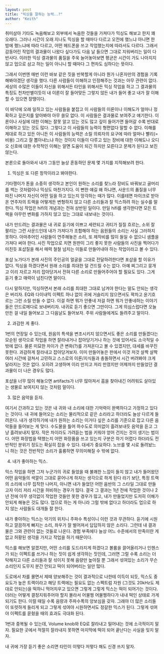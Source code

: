 ```yaml
---
layout: post
title: "믹싱을 잘하는 능력..?"
author: "Keith"
---
```



취미삼아 기타도 녹음해보고 외부에서 녹음한 것들을 가져다가 믹싱도 해보고 한지 꽤 오래다. 그러나 시간이 오래 지나도 믹싱을 할 때마다 다르고 오전에 했느냐 아니면 한 밤에 했느냐에 따라 다르고, 어떤 헤드폰을 쓰고 작업했는지에 따라서도 다르다. 그래서 감동어린 작업의 결과물이 나왔다 싶다가도 다음 날 들으면 그대로 지워버리는 일이 다반사다. 이러한 믹싱 결과물의 품질을 주욱 늘어놓아보면 평균은 시간이 가도 나아지지 않고 업으로 삼고 하는 일이 아니니 할 때마다 그 편차도 심하다는 뜻이다.




그래서 이번엔 매번 이런 바보 같은 짓을 반복할게 아니라 뭔가 나혼자만의 경험을 기록해봐야겠단 생각을 했다. 다른 사람들이 이해하고 인정해주는 것과는 아무 관련이 없다. 세상의 수많은 이들이 자신을 위해서든 타인을 위해서든 믹싱 작업을 하고 그 결과물의 특징도 천차만별이듯이 내 이론이 잘 들어맞든 그렇지 않든 내가 들어 좋고 내가 잘 이해할 수 있으면 장땡이다. 




이 바닥에 오래 일하고 있는 사람들을 붙잡고 이 사람들의 이론이나 이해도가 얼마나 정확하고 깊은지를 알아봐야 아무 쓸모 없다. 이 사람들은 결과물로 보여주고 얘기한다. 이론이나 사실에 대한 이해는 잘못 알고 있는 것도 많고 깊이 들어가면 들어갈 수록 반대로 이해하고 있는 것도 많다. 그렇다고 이 사람들의 능력이 형편없다 말할 수 없다. 이해를 제대로 하고 있든 아니든 이 사람들의 능력은 소릴 의뢰자의 요구에 따라 얼마나 빨리(=비용) 그리고 잘 뽑아내느냐 하는 것이지 이들이 다루고 있는 장비에 대한 이해도나 오디오 신호에 대한 수학적인 이해는 알면 도움이 되긴 하지만 모른다고 문제가 된다고 보진 않는다. 




본론으로 돌아와서 내가 그동안 늘상 혼동하던 문제 몇 가지를 지적해보려 한다.




1. 믹싱은 또 다른 창작이라고 봐야한다. 




기타쟁이가 톤을 소중히 생각하고 본인이 원하는 소리를 찾느라 장비도 바꿔보고 골머리를 썩는 것처럼이나 믹싱도 마찬가지다. 이 뻔한 얘길 왜 하냐면, 사운드의 품질을 너무 따진 나머지 자신이 어떤 일을 하고 있는지 망각하는 때가 많다. 이를테면 마이크로 받아온 연주자의 트랙을 어떻게든 변형하지 않고 다른 소리들과 잘 믹스하려 하는 실수를 말한다. 믹싱 작업은 hifi의 개념과는 전혀 상반된 일이다. 만일 hifi를 생각한다면 모든 트랙을 아무런 변화를 가하지 않고 있는 그대로 내보내는 것이다. 




내가 만드려는 결과물은 내 귀로 듣기에 이쁘고 세련되고 귀티가 질질 흐르는, 소위 잘 팔리는 그런 사운드인데 내가 가져다가 조합해야 하는 음원들의 소리는 사실 그러하지 못하다. 아마추어인 사람들이 연주해놓은 소리, 또 제작비를 많이 들일 수 없으니 샘플을 가져다 써야 한다. 사진 작업으로 치면 원판이 그리 좋지 못한 사람들의 사진을 찍어다가 미친듯 포샵질을 해서 매력 철철 넘치는 이들로 만들어내야 하는 작업이라고 볼 수 있다. 




포샵 노가다가 본래 사진의 주인공의 얼굴을 그대로 전달하려한다면 포샵을 할 이유가 없다. 믹싱을 하겠다면서 원래 소리를 최대한 덜 건드릴 수는 없다. 아예 찌그리고 뭉개고 이리 자르고 저리 잡아당겨서 전혀 다른 소리로 만들어주어야 할 필요도 있다. 그게 듣기 좋고 매력이 넘친다면 말이다. 




다시 말하지만, 믹싱하면서 본래 소리를 최대한 그대로 남겨야 한다는 말도 안되는 생각은 버리자. EQ와 다이내믹 이펙트 하나 없이 귀에 거슬리지 않으면서도 꽉차고 윤기흐르는 그런 소릴 만들 수 없다. 이걸 하면 뭐가 안좋네 저걸 하면 뭐가 안좋네하는 이야기들은 안드로메다로 보내버리자. 내귀로 듣기 좋으면 그만이다. 그게 의심스럽다면 오늘 만든 걸 내일 들어보고 그 다음날도 들어보자. 주위 사람들에게도 들려주고 말이다.




2. 과감한 게 좋다.




1번의 연장일 수 있는데, 원음의 특색을 변조시키지 않으면서도 좋은 소리를 만들겠다는 모순된 생각으로 작업을 하면 잘라내거나 잡아당기거나 하는 것에 있어서도 소극적일 수 밖에 없다. 물론 미묘한 차이가 큰 변화(?)를 가져온다고 볼 수 있겠지만, 대세를 바꾸진 못한다. 과감하게 잘라내고 잡아당겨보자. 이미 만들어놓은 판에서 이것 저것 살짝 살짝 여러 시간에 걸쳐서 고민하고 스스로의 이론/지식들과 충돌하면서 시간 버려봐야 크게 달라지는 것은 없다. 오히려 고생하며 이리 만지고 저리 만졌지만 어제까지 만들었던 결과물이 더 나은 경우도 많다. 




포샵을 너무 많이 해놓으면 artifacts가 너무 많아져서 흠을 찾아내긴 어려워도 살아있는 생물로 보여지지 않는 것처럼 말이다. 




3. 많은 음악을 듣자.




여기서 간과하고 있는 것은 내 귀와 내 소리에 대한 기억력이 완벽하다고 가정하고 있다는 것이다. 내 귀에 들어오는 소리는 물리적으로 같은 소리라고 하더라도 늘상 다르게 들려온다. 내가 생각하기에 내가 원하는 소리는 이거다 싶은 소리를 기준으로 잡고 다른 음악들을 들어보는 게 맞다. 수도물을 틀어 하수도로 의미없이 흘려보내듯 음악을 듣고 그냥 흘려보내지 말자. 작은 차이라도 가려듣는 법을 키워야 얻어 건지는 것이 생기는 법이다. 어떤 화장법을 택했는지 어떤 화장품을 쓰고 있는지 구분은 하기 어렵다 하더라도 전반적인 분위기 정도는 확실히 잡을 수 있다. 대세가 중요하다. 노브를 몇 시로 돌려놨느니 하는 것은 전반적인 소리가 훌륭하면 무의미해질 수 밖에 없다.




4. 내가 좋아하는 믹스.




믹스 작업을 하면 그저 누군가의 귀로 들었을 때 불쾌한 느낌이 들지 않고 내가 들어왔던 어떤 음악들의 색깔이 그대로 묻어나게 하자는 생각으로 하게 된다 라기 보단, 특정 트랙의 소리에 너무 집착한 나머지, 아니면 내가 들었던 어떤 음반의 그 스타일 그대로 만들고자 이리 저리 시간을 허비하는 경우가 많다. 결국 그 결과는 1년 전에 작업한 것이나 2년 전에 아무 생각없이 작업한 것들만 못한 경우가 많고, 내가 만들었지만 도저히 이해가 안되게 해놓은 것도 많다. 업으로 하는 게 아니라 그럴 밖에 없다고 하더라도 업으로 하지 않는 사람들도 대개들 잘 한다. 




내가 좋아하는 믹스는 악기의 위치니 주파수 특성이니 이런 것과 무관하다. 듣기에 시원하고 깔끔하게 빠지는 소리, 좌우가 잘 벌어져서 답답하지 않은 소리다. 그런데 내 결과물은 그와 관련이 없는 것들로 나온다. 경험 부족에다 늘상 어느 수준에서의 만족이란 게 없고 허황된 생각을 가지고 작업을 하기 때문이다. 




믹스를 해보면 알겠지만, 어떤 소리를 도드라지게 하겠다고 볼륨을 끌어올리거나 인헨스가 되는 이펙트를 쓰거나 하는 짓이 쉽게 생각하는 짓인데, 그러면 그럴 수록 소리는 더 탁해지고 다른 소리들과 잘 섞이지 못해 음량만 높아질 뿐 그래서 섞여있는 소리가 무슨 소리인지 도무지 분간 안되고 떡이 되어버리는 일만 많다. 




도로에서 차를 몰면서 제때 양보해주는 것이 결과적으로 나한테 이득이 되듯, 믹스도 중요도가 높은 트랙이라고 해당 트랙에는 필요도 없는 스펙트럼 자원 (그것도 20kHz도 제대로 안되는)을 떡하니 먹어치우고 있으면 그렇게 그렇게 믹스는 떡이 되어가는 것이다. 더러는 어떻게 결정지워주어야 할지 몰라서 어물쩡 어물쩡하다가 내내 떡인 상태로 가게 되기도 한다. 이럴 때일 수록 음량과 주파수폭의 양보심을 갖자. 그래야 더 많은 소리들이 또렷하게 들리게 되고 그렇게 섞여야 시원하면서도 정갈한 믹스가 된다. 그렇게 섞여야 이펙트를 묻혔을 때의 효과도 극대화 된다. 




1번과 중복될 수 있는데, Volume knob와 EQ로 잘라내고 밀어내는 것에 소극적이지 말자. 필요한 곳에서 적절히 잘라내지 못하면 마지막에 떡이 되어 끝난다는 사실을 잊지 말자. 




내 귀에 가장 듣기 좋은 소리면 타인이 이렇다 저렇다 해도 신경 쓰지 말자. 


